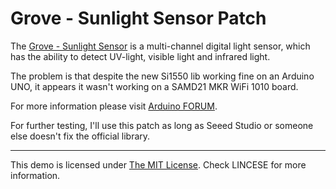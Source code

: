 # Grove - Sunlight Sensor Patch  

The [Grove - Sunlight Sensor](https://www.seeedstudio.com/Grove-Sunlight-Sensor-p-2530.html) is a multi-channel digital light sensor, which has the ability to detect UV-light, visible light and infrared light.

The problem is that despite the new Si1550 lib working fine on an Arduino UNO, it appears it wasn't working on a SAMD21 MKR WiFi 1010 board.

For more information please visit [Arduino FORUM](https://forum.arduino.cc/t/si115x-not-running-on-mkr-wifi-1010/1051508).

For further testing, I'll use this patch as long as Seeed Studio or someone else doesn't fix the official library.

----

This demo is licensed under [The MIT License](http://opensource.org/licenses/mit-license.php). Check LINCESE for more information.
